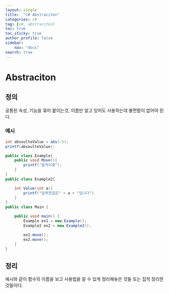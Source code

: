 ```yaml
---
layout: single
title:  "C# Abstraciton"
categories: c#
tag: [c#, abstraciton]
toc: true
toc_sticky: true
author_profile: false
sidebar:
    nav: "docs"
search: true
---
```

# Abstraciton

## 정의
공통된 속성, 기능을 묶어 붙이는것, 이름만 알고 있어도 사용하는데 불편함이 없어야 된다.

### 예시
```c#
int absoulteValue = abs(-5);
printf(absoulteValue);

public class Example{
    public void Move(){
        printf("움직이중");
    }
}
public class Example2{

    int Value(int a){
        printf("입력한값은" + a + "입니다")
    }
}
public class Main {

    public void main() {
        Example ex1 = new Example();
        Example2 ex2 = new Example2();       

        ex1.move();
        ex2.move();
    }
}
```
## 정리
예시와 같이 함수의 이름을 보고 사용법을 알 수 있게 정리해놓은 것들 또는 집적 정리한 것들이다.
